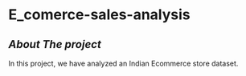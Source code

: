 # E_comerce-sales-analysis
## ***About The project***
In this project, we have analyzed an Indian Ecommerce store dataset.
